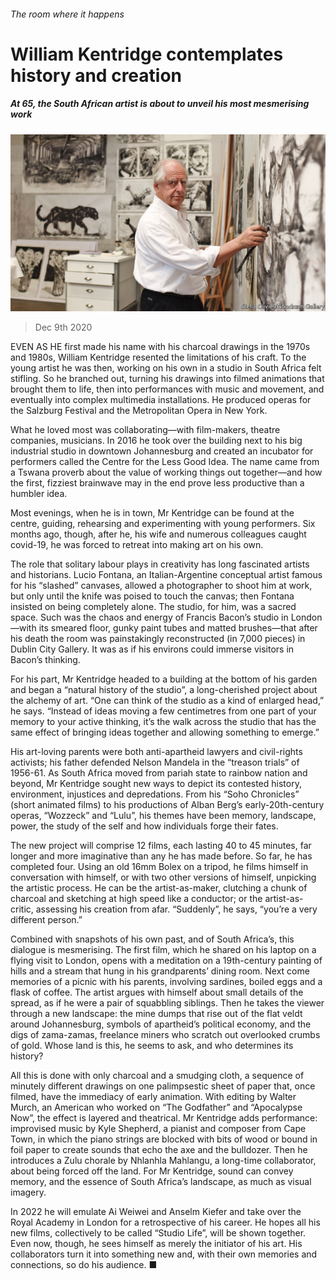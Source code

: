 ###### The room where it happens

# William Kentridge contemplates history and creation 

##### At 65, the South African artist is about to unveil his most mesmerising work 

![image](images/20201212_BKP007.jpg) 

> Dec 9th 2020 


EVEN AS HE first made his name with his charcoal drawings in the 1970s and 1980s, William Kentridge resented the limitations of his craft. To the young artist he was then, working on his own in a studio in South Africa felt stifling. So he branched out, turning his drawings into filmed animations that brought them to life, then into performances with music and movement, and eventually into complex multimedia installations. He produced operas for the Salzburg Festival and the Metropolitan Opera in New York.


What he loved most was collaborating—with film-makers, theatre companies, musicians. In 2016 he took over the building next to his big industrial studio in downtown Johannesburg and created an incubator for performers called the Centre for the Less Good Idea. The name came from a Tswana proverb about the value of working things out together—and how the first, fizziest brainwave may in the end prove less productive than a humbler idea.



Most evenings, when he is in town, Mr Kentridge can be found at the centre, guiding, rehearsing and experimenting with young performers. Six months ago, though, after he, his wife and numerous colleagues caught covid-19, he was forced to retreat into making art on his own.


The role that solitary labour plays in creativity has long fascinated artists and historians. Lucio Fontana, an Italian-Argentine conceptual artist famous for his “slashed” canvases, allowed a photographer to shoot him at work, but only until the knife was poised to touch the canvas; then Fontana insisted on being completely alone. The studio, for him, was a sacred space. Such was the chaos and energy of Francis Bacon’s studio in London—with its smeared floor, gunky paint tubes and matted brushes—that after his death the room was painstakingly reconstructed (in 7,000 pieces) in Dublin City Gallery. It was as if his environs could immerse visitors in Bacon’s thinking.


For his part, Mr Kentridge headed to a building at the bottom of his garden and began a “natural history of the studio”, a long-cherished project about the alchemy of art. “One can think of the studio as a kind of enlarged head,” he says. “Instead of ideas moving a few centimetres from one part of your memory to your active thinking, it’s the walk across the studio that has the same effect of bringing ideas together and allowing something to emerge.”


His art-loving parents were both anti-apartheid lawyers and civil-rights activists; his father defended Nelson Mandela in the “treason trials” of 1956-61. As South Africa moved from pariah state to rainbow nation and beyond, Mr Kentridge sought new ways to depict its contested history, environment, injustices and depredations. From his “Soho Chronicles” (short animated films) to his productions of Alban Berg’s early-20th-century operas, “Wozzeck” and “Lulu”, his themes have been memory, landscape, power, the study of the self and how individuals forge their fates.


The new project will comprise 12 films, each lasting 40 to 45 minutes, far longer and more imaginative than any he has made before. So far, he has completed four. Using an old 16mm Bolex on a tripod, he films himself in conversation with himself, or with two other versions of himself, unpicking the artistic process. He can be the artist-as-maker, clutching a chunk of charcoal and sketching at high speed like a conductor; or the artist-as-critic, assessing his creation from afar. “Suddenly”, he says, “you’re a very different person.”


Combined with snapshots of his own past, and of South Africa’s, this dialogue is mesmerising. The first film, which he shared on his laptop on a flying visit to London, opens with a meditation on a 19th-century painting of hills and a stream that hung in his grandparents’ dining room. Next come memories of a picnic with his parents, involving sardines, boiled eggs and a flask of coffee. The artist argues with himself about small details of the spread, as if he were a pair of squabbling siblings. Then he takes the viewer through a new landscape: the mine dumps that rise out of the flat veldt around Johannesburg, symbols of apartheid’s political economy, and the digs of zama-zamas, freelance miners who scratch out overlooked crumbs of gold. Whose land is this, he seems to ask, and who determines its history?


All this is done with only charcoal and a smudging cloth, a sequence of minutely different drawings on one palimpsestic sheet of paper that, once filmed, have the immediacy of early animation. With editing by Walter Murch, an American who worked on “The Godfather” and “Apocalypse Now”, the effect is layered and theatrical. Mr Kentridge adds performance: improvised music by Kyle Shepherd, a pianist and composer from Cape Town, in which the piano strings are blocked with bits of wood or bound in foil paper to create sounds that echo the axe and the bulldozer. Then he introduces a Zulu chorale by Nhlanhla Mahlangu, a long-time collaborator, about being forced off the land. For Mr Kentridge, sound can convey memory, and the essence of South Africa’s landscape, as much as visual imagery.


In 2022 he will emulate Ai Weiwei and Anselm Kiefer and take over the Royal Academy in London for a retrospective of his career. He hopes all his new films, collectively to be called “Studio Life”, will be shown together. Even now, though, he sees himself as merely the initiator of his art. His collaborators turn it into something new and, with their own memories and connections, so do his audience. ■

